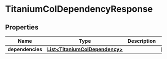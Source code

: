 

# TitaniumColDependencyResponse


## Properties

| Name | Type | Description | Notes |
|------------ | ------------- | ------------- | -------------|
|**dependencies** | [**List&lt;TitaniumColDependency&gt;**](TitaniumColDependency.md) |  |  [optional] |



